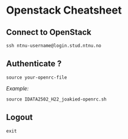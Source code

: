 # Openstack Cheatsheet

## Connect to OpenStack

```
ssh ntnu-username@login.stud.ntnu.no
```

## Authenticate ?

```
source your-openrc-file
```

_Example:_

```
source IDATA2502_H22_joakied-openrc.sh
```

## Logout

```
exit
```
